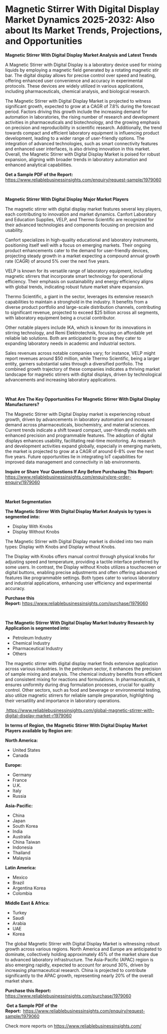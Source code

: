 <p><h1>Magnetic Stirrer With Digital Display Market Dynamics 2025-2032: Also about Its Market Trends, Projections, and Opportunities</h1></p><p><strong>Magnetic Stirrer With Digital Display Market Analysis and Latest Trends</strong></p>
<p><p>A Magnetic Stirrer with Digital Display is a laboratory device used for mixing liquids by employing a magnetic field generated by a rotating magnetic stir bar. The digital display allows for precise control over speed and heating, offering enhanced user convenience and accuracy in experimental protocols. These devices are widely utilized in various applications, including pharmaceuticals, chemical analysis, and biological research.</p><p>The Magnetic Stirrer with Digital Display Market is projected to witness significant growth, expected to grow at a CAGR of 7.8% during the forecast period. Factors driving this growth include the increasing demand for automation in laboratories, the rising number of research and development activities in pharmaceuticals and biotechnology, and the growing emphasis on precision and reproducibility in scientific research. Additionally, the trend towards compact and efficient laboratory equipment is influencing product development, leading to a wider range of user-friendly options. The integration of advanced technologies, such as smart connectivity features and enhanced user interfaces, is also driving innovation in this market. Overall, the Magnetic Stirrer with Digital Display Market is poised for robust expansion, aligning with broader trends in laboratory automation and enhanced analytical capabilities.</p></p>
<p><strong>Get a Sample PDF of the Report:&nbsp;</strong> <a href="https://www.reliablebusinessinsights.com/enquiry/request-sample/1979060?utm_campaign=1106&utm_medium=2&utm_source=Github&utm_content=ia&utm_term=15012025&utm_id=magnetic-stirrer-with-digital-display">https://www.reliablebusinessinsights.com/enquiry/request-sample/1979060</a></p>
<p>&nbsp;</p>
<p><strong>Magnetic Stirrer With Digital Display Major Market Players</strong></p>
<p><p>The magnetic stirrer with digital display market features several key players, each contributing to innovation and market dynamics. Canfort Laboratory and Education Supplies, VELP, and Thermo Scientific are recognized for their advanced technologies and components focusing on precision and usability. </p><p>Canfort specializes in high-quality educational and laboratory instruments, positioning itself well with a focus on emerging markets. Their ongoing product enhancements cater to the demand for user-friendly devices, projecting steady growth in a market expecting a compound annual growth rate (CAGR) of around 5% over the next five years.</p><p>VELP is known for its versatile range of laboratory equipment, including magnetic stirrers that incorporate smart technology for operational efficiency. Their emphasis on sustainability and energy efficiency aligns with global trends, indicating robust future market share expansion.</p><p>Thermo Scientific, a giant in the sector, leverages its extensive research capabilities to maintain a stronghold in the industry. It benefits from a diverse product portfolio and large-scale distribution channels, contributing to significant revenue, projected to exceed $25 billion across all segments, with laboratory equipment being a crucial contributor.</p><p>Other notable players include IKA, which is known for its innovations in stirring technology, and Remi Elektrotechnik, focusing on affordable yet reliable lab solutions. Both are anticipated to grow as they cater to expanding laboratory needs in academic and industrial sectors.</p><p>Sales revenues across notable companies vary; for instance, VELP might report revenues around $50 million, while Thermo Scientific, being a larger entity, garners substantial sales through a diversified portfolio. The combined growth trajectory of these companies indicates a thriving market landscape for magnetic stirrers with digital displays, driven by technological advancements and increasing laboratory applications.</p></p>
<p>&nbsp;</p>
<p><strong>What Are The Key Opportunities For Magnetic Stirrer With Digital Display Manufacturers?</strong></p>
<p><p>The Magnetic Stirrer with Digital Display market is experiencing robust growth, driven by advancements in laboratory automation and increased demand across pharmaceuticals, biochemistry, and material sciences. Current trends indicate a shift toward compact, user-friendly models with enhanced precision and programmable features. The adoption of digital displays enhances usability, facilitating real-time monitoring. As research and development activities expand globally, especially in emerging markets, the market is projected to grow at a CAGR of around 6-8% over the next five years. Future opportunities lie in integrating IoT capabilities for improved data management and connectivity in lab environments.</p></p>
<p><strong>Inquire or Share Your Questions If Any Before Purchasing This Report:</strong> <a href="https://www.reliablebusinessinsights.com/enquiry/pre-order-enquiry/1979060?utm_campaign=1106&utm_medium=2&utm_source=Github&utm_content=ia&utm_term=15012025&utm_id=magnetic-stirrer-with-digital-display">https://www.reliablebusinessinsights.com/enquiry/pre-order-enquiry/1979060</a></p>
<p>&nbsp;</p>
<p><strong>Market Segmentation</strong></p>
<p><strong>The Magnetic Stirrer With Digital Display Market Analysis by types is segmented into:</strong></p>
<p><ul><li>Display With Knobs</li><li>Display Without Knobs</li></ul></p>
<p><p>The Magnetic Stirrer with Digital Display market is divided into two main types: Display with Knobs and Display without Knobs. </p><p>The Display with Knobs offers manual control through physical knobs for adjusting speed and temperature, providing a tactile interface preferred by some users. In contrast, the Display without Knobs utilizes a touchscreen or digital buttons, enabling precise adjustments and often offering advanced features like programmable settings. Both types cater to various laboratory and industrial applications, enhancing user efficiency and experimental accuracy.</p></p>
<p><strong>Purchase this Report:&nbsp;</strong><a href="https://www.reliablebusinessinsights.com/purchase/1979060?utm_campaign=1106&utm_medium=2&utm_source=Github&utm_content=ia&utm_term=15012025&utm_id=magnetic-stirrer-with-digital-display">https://www.reliablebusinessinsights.com/purchase/1979060</a></p>
<p>&nbsp;</p>
<p><strong>The Magnetic Stirrer With Digital Display Market Industry Research by Application is segmented into:</strong></p>
<p><ul><li>Petroleum Industry</li><li>Chemical Industry</li><li>Pharmaceutical Industry</li><li>Others</li></ul></p>
<p><p>The magnetic stirrer with digital display market finds extensive application across various industries. In the petroleum sector, it enhances the precision of sample mixing and analysis. The chemical industry benefits from efficient and consistent mixing for reactions and formulations. In pharmaceuticals, it ensures uniformity during drug formulation processes, crucial for quality control. Other sectors, such as food and beverage or environmental testing, also utilize magnetic stirrers for reliable sample preparation, highlighting their versatility and importance in laboratory operations.</p></p>
<p><a href="https://www.reliablebusinessinsights.com/global-magnetic-stirrer-with-digital-display-market-r1979060?utm_campaign=1106&utm_medium=2&utm_source=Github&utm_content=ia&utm_term=15012025&utm_id=magnetic-stirrer-with-digital-display">&nbsp;https://www.reliablebusinessinsights.com/global-magnetic-stirrer-with-digital-display-market-r1979060</a></p>
<p><strong>In terms of Region, the Magnetic Stirrer With Digital Display Market Players available by Region are:</strong></p>
<p>
    <p> <strong> North America: </strong>
        <ul>
            <li>United States</li>
            <li>Canada</li>
        </ul>
        </p> 
    <p> <strong> Europe: </strong>
        <ul>
            <li>Germany</li>
            <li>France</li>
            <li>U.K.</li>
            <li>Italy</li>
            <li>Russia</li>
        </ul>
        </p> 
    <p> <strong> Asia-Pacific: </strong>
        <ul>
            <li>China</li>
            <li>Japan</li>
            <li>South Korea</li>
            <li>India</li>
            <li>Australia</li>
            <li>China Taiwan</li>
            <li>Indonesia</li>
            <li>Thailand</li>
            <li>Malaysia</li>
        </ul>
        </p> 
    <p> <strong> Latin America: </strong>
        <ul>
            <li>Mexico</li>
            <li>Brazil</li>
            <li>Argentina Korea</li>
            <li>Colombia</li>
        </ul>
        </p> 
    <p> <strong> Middle East & Africa: </strong>
        <ul>
            <li>Turkey</li>
            <li>Saudi</li>
            <li>Arabia</li>
            <li>UAE</li>
            <li>Korea</li>
        </ul>
    </p>
    </p>
<p><p>The global Magnetic Stirrer with Digital Display Market is witnessing robust growth across various regions. North America and Europe are anticipated to dominate, collectively holding approximately 45% of the market share due to advanced laboratory infrastructure. The Asia-Pacific (APAC) region is also emerging rapidly, expected to account for around 30%, driven by increasing pharmaceutical research. China is projected to contribute significantly to the APAC growth, representing nearly 20% of the overall market share.</p></p>
<p><strong>Purchase this Report: </strong><a href="https://www.reliablebusinessinsights.com/purchase/1979060?utm_campaign=1106&utm_medium=2&utm_source=Github&utm_content=ia&utm_term=15012025&utm_id=magnetic-stirrer-with-digital-display">https://www.reliablebusinessinsights.com/purchase/1979060</a></p>
<p>&nbsp;<strong>Get a Sample PDF of the Report:&nbsp;&nbsp;</strong><a href="https://www.reliablebusinessinsights.com/enquiry/request-sample/1979060?utm_campaign=1106&utm_medium=2&utm_source=Github&utm_content=ia&utm_term=15012025&utm_id=magnetic-stirrer-with-digital-display">https://www.reliablebusinessinsights.com/enquiry/request-sample/1979060</a></p>
<p><strong></strong></p>
<p>Check more reports on <a href="https://www.reliablebusinessinsights.com/?utm_campaign=1106&utm_medium=2&utm_source=Github&utm_content=ia&utm_term=15012025&utm_id=magnetic-stirrer-with-digital-display">https://www.reliablebusinessinsights.com/</a></p>